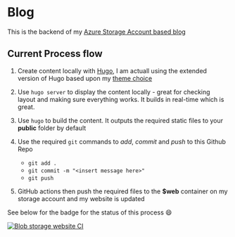 # Blog

This is the backend of my [Azure Storage Account based blog](https://cloudadventures.fskelly.com)

## Current Process flow

1. Create content locally with [Hugo](https://gohugo.io/), I am actuall using the extended version of Hugo based upon my [theme choice](https://github.com/CaiJimmy/hugo-theme-stack)

1. Use ```hugo server``` to display the content locally - great for checking layout and making sure everything works. It builds in real-time which is great.

1. Use ```hugo``` to build the content. It outputs the required static files to your **public** folder by default

1. Use the required ```git``` commands to _add_, _commit_ and _push_ to this Github Repo
   * ```git add .```
   * ```git commit -m "<insert message here>"```
   * ```git push```

1. GitHub actions then push the required files to the **$web** container on my storage account and my website is updated

See below for the badge for the status of this process :smile:

[![Blob storage website CI](https://github.com/fskelly/hugo-extend-blog-storageAccount/actions/workflows/storage-copy-main.yml/badge.svg?branch=main)](https://github.com/fskelly/hugo-extend-blog-storageAccount/actions/workflows/storage-copy-main.yml)
